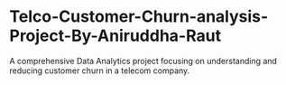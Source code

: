 # Telco-Customer-Churn-analysis-Project-By-Aniruddha-Raut
A comprehensive Data Analytics project focusing on understanding and reducing customer churn in a telecom company.
